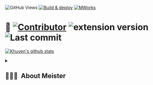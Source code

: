 ![GitHub Views](https://komarev.com/ghpvc/?username=mworks-proj) [![Build & deploy](https://github.com/mworks-proj/mworks-app/actions/workflows/build-deploy.yml/badge.svg)](https://github.com/mworks-proj/mworks-app/actions/workflows/build-deploy.yml)
[![MWorks](https://github.com/mworks-proj/mworks-proj/actions/workflows/main.yml/badge.svg)](https://github.com/mworks-proj/mworks-proj/actions/workflows/main.yml) 

 
# 💎 [![Contributor](https://img.shields.io/badge/Contributor-14-orange.svg?style=flat-square)](#contributors-) ![extension version](https://img.shields.io/github/package-json/v/GemWallet/gemwallet-extension?filename=%2Fpackages%2Fextension%2Fpackage.json) ![Last commit](https://img.shields.io/github/last-commit/GemWallet/gemwallet-extension)

[![Khuyen's github stats](https://github-readme-stats.vercel.app/api?username=mworks-proj&count_private=false&show_icons=true&theme=chartreuse-dark&hide_rank=false)](https://github.com/mworks-proj/github-readme-stats)



<details>       

<summary><h2> 👨🏽‍💻 &nbsp;About Meister </h2>
</summary>

<h3>Web3 Developer, Advocate &amp; Consultant</h3>
<h3>Education:
  
    2019-Current Web3 Blockchain Technology Advocate - XRPL, EverNode, Hooks
    2016-2019 Machine learning Research - Self Taught
    2012-2015 Bachelor of Science in Web Design & Development - Full Sail University 
    2007-2011 Search Engine Optimization Specialist - Mimo USA
    
</h3> 

<details> 
<summary>more...</summary>

<h4>Company: MWorks Web3</h4>
<h4>Intetrests: Web3 Development | Javascript Frameworks | OpenAi / LLM | Defi Game Development | DevOps
  </h4>

<h4>Technical Background: Web Design & Development | Web3 Consultant - MWorks Design  
</h4> 

  
<h4>📜 Currently Learning: <b>Next.js - Solidity - React - TypeScript - LLM</b>
</h4>

<h4>2024 Goals: Scale 3+ Niche Business Web Applications by leveraging forward thinking technologies.</h4>
<h4>Hobbies:

    Inspiring 🫵🏽 | Cinema 🎥 | Race-car Driver 🏎️ |  Digital-Art 🎨
</h4>

![Jokes Card](https://readme-jokes.vercel.app/api)

</details>








